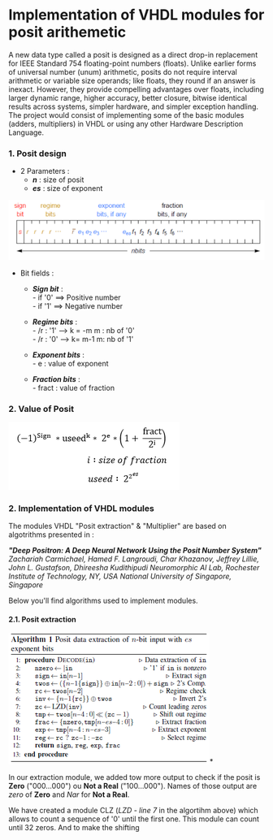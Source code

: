 Implementation of VHDL modules for posit arithemetic 
====================================================


A new data type called a posit is designed as a direct drop-in replacement for IEEE Standard 754 floating-point numbers (floats). Unlike earlier forms of universal number (unum) arithmetic, posits do not require interval arithmetic or variable size operands; like floats, they round if an answer is inexact. However, they provide compelling advantages over floats, including larger dynamic range, higher accuracy, better closure, bitwise identical results across systems, simpler hardware, and simpler exception handling. The project would consist of implementing some of the basic modules (adders, multipliers) in VHDL or using any other Hardware Description Language. 



### 1. Posit design #

* 2 Parameters :    
  -   _**n**_ : size of posit    
  -   _**es**_ : size of exponent


![](src/Design_posit.PNG)

* Bit fields :
    
    -   _**Sign bit**_ :  
      -  	if '0' ==> Positive number   
      -  	if '1' ==> Negative number
      
    -   _**Regime bits**_ :  
      -  	/r : '1'   -->   k = -m      m : nb of '0'   
      -  	/r : '0'   -->   k= m-1      m: nb of '1'
	   
    -   _**Exponent bits**_ :  
      -  	e  : value of exponent 
	    
    -   _**Fraction bits**_ :  
      -  	fract  : value of fraction
      
### 2. Value of Posit #

![](src/compute_posit_value.PNG)

### 2. Implementation of VHDL modules  #

The modules VHDL "Posit extraction" & "Multiplier" are based on algotrithms presented in : 

_**"Deep Positron: A Deep Neural Network Using the Posit Number System"**_
_Zachariah Carmichael, Hamed F. Langroudi, Char Khazanov, Jeffrey Lillie,
John L. Gustafson, Dhireesha Kudithipudi
Neuromorphic AI Lab, Rochester Institute of Technology, NY, USA
National University of Singapore, Singapore_

Below you'll find algorithms used to implement modules.

#### 2.1. Posit extraction 

![](src/algo_extraction.PNG)*

In our extraction module, we added tow more output to check if the posit is __Zero__ ("000...000") ou __Not a Real__ ("100...000").
Names of those output are _zero_ of __Zero__ and _Nar_ for __Not a Real__.

We have created a module CLZ (_LZD - line 7_ in the algortihm above) which allows to count a sequence of '0' until the first one. This module can count until 32 zeros. And to make the shifting  

<!---#### 2.2. Multiplier--->  

<!---#### 2.3. Pack Posit --->



				

  
